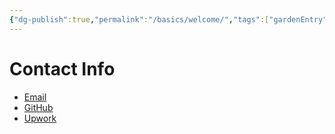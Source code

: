 ```yaml
---
{"dg-publish":true,"permalink":"/basics/welcome/","tags":["gardenEntry"]}
---
```


# Contact Info
- [Email](mailto:learningjourneycontact2024@gmail.com)
- [GitHub](https://github.com/FlipH19Switch)
- [Upwork](https://www.upwork.com/freelancers/~011175ac2af7b2650c)